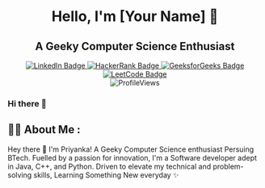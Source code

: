 <div align="center">

# Hello, I'm [Your Name] 👋
## A Geeky Computer Science Enthusiast

</div>

<div id="header" align="center">
  <div id="badges">
    <a href="https://www.linkedin.com/in/priyanka-sundalam">
      <img src="https://img.shields.io/badge/LinkedIn-blue?style=for-the-badge&logo=linkedin&logoColor=white" alt="LinkedIn Badge"/>
    </a>
    <a href="https://www.hackerrank.com/Priyanka8625">
      <img src="https://img.shields.io/badge/Hackerrank-darkgreen?style=for-the-badge&logo=hackerrank&logoColor=white" alt="HackerRank Badge"/>
    </a>
    <a href="https://auth.geeksforgeeks.org/user/priyanka8625/">
      <img src="https://img.shields.io/badge/GeeksforGeeks-green?style=for-the-badge&logo=GeeksforGeeks&logoColor=white" alt="GeeksforGeeks Badge"/>
    </a>
    <a href="https://leetcode.com/priyanka8625/">
      <img src="https://img.shields.io/badge/Leetcode-yellow?style=for-the-badge&logo=leetcode&logoColor=white" alt="LeetCode Badge"/>
    </a>
  </div>
  <img src="https://komarev.com/ghpvc/?username=priyanka8625&style=flat-round&color=red" alt="ProfileViews"/>
</div>

### Hi there 👋


## 👨‍💻 About Me :

Hey there 👋 I'm Priyanka! A Geeky Computer Science enthusiast Persuing BTech. Fuelled by a passion for innovation, I'm a Software developer adept in Java, C++, and Python. Driven to elevate my technical and problem-solving skills, Learning Something New everyday ✨


<!--
**priyanka8625/priyanka8625** is a ✨ _special_ ✨ repository because its `README.md` (this file) appears on your GitHub profile.

Here are some ideas to get you started:

- 🔭 I’m currently working on ...
- 🌱 I’m currently learning ...
- 👯 I’m looking to collaborate on ...
- 🤔 I’m looking for help with ...
- 💬 Ask me about ...
- 📫 How to reach me: ...
- 😄 Pronouns: ...
- ⚡ Fun fact: ...
-->
